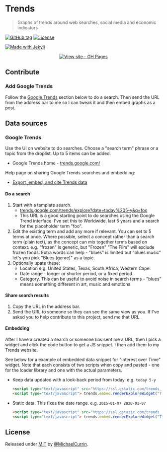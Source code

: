 # Trends
> Graphs of trends around web searches, social media and economic indicators

[![GitHub tag](https://img.shields.io/github/tag/MichaelCurrin/badge-generator?include_prereleases=&sort=semver)](https://github.com/MichaelCurrin/badge-generator/releases/)
[![License](https://img.shields.io/badge/License-MIT-blue)](#license)

[![Made with Jekyll](https://img.shields.io/badge/Jekyll-3.9-blue?logo=jekyll&logoColor=white)](https://jekyllrb.com)


<div align="center">

[![View site - GH Pages](https://img.shields.io/badge/GH_Pages-Project_site-2ea44f?style=for-the-badge)](https://michaelcurrin.github.io/trends/)

</div>


## Contribute

### Add Google Trends

Follow the [Google Trends](#google-trends) section below to do a search. Then send the URL from the address bar to me so I can tweak it and then embed graphs as a post.

<!-- TODO For future development, this will be easier to do using Pull Requests and a CMS. -->


## Data sources

### Google Trends

Use the UI on website to do searches. Choose a "search term" phrase or a topic from the droplist. Up to 5 items can be added.

- Google Trends home - [trends.google.com/](https://trends.google.com/)

Help page on sharing Google Trends searches and embedding:

- [Export, embed, and cite Trends data](https://support.google.com/trends/answer/4365538?hl=en)

#### Do a search

1. Start with a template search.
    - [trends.google.com/trends/explore?date=today%205-y&q=foo](https://trends.google.com/trends/explore?date=today%205-y&q=foo)
    - This URL is a good starting point to do searches using the Google Trend interface. I've set this to Worldwide, last 5 years and a search for the placeholder term "foo".
1. Edit the existing term and add any more if relevant. You can set to 5 terms at once. Where possible, select a concept rather than a search term (plain text), as the concept can mix together terms based on context. e.g. "frozen" is generic, but "Frozen" "The Film" will exclude frozen foods. Extra words can help - "blues" is limited but "blues music" let's you pick "Blues (genre)" as a topic.
1. Optionally upate these:
    - Location e.g. United States, Texas, South Africa, Western Cape.
    - Date range - longer or shorter period, or a fixed period.
    - Category. This can be useful to avoid noise in search terms - "blues" means something different in art, music and emotions.

#### Share search results

1. Copy the URL in the address bar.
1. Send the URL to someone so they can see the same view as you. If I've asked you to help contribute to this project, send me that URL.

#### Embedding

After I have a created a search or someone has sent me a URL, then I pick a widget and click the code button to get a JS snippet. I then add them to my Trends website.

See below for a example of embedded data snippet for "Interest over Time" widget. Note that each consists of two scripts when copy and pasted - one for the loader library and one with the actual parameters.

- Keep data updated with a look-back period from today. e.g. `today 5-y`
    ```html
    <script type="text/javascript" src="https://ssl.gstatic.com/trends_nrtr/2051_RC11/embed_loader.js"></script>
    <script type="text/javascript"> trends.embed.renderExploreWidget("TIMESERIES", {"comparisonItem":[{"keyword":"foo","geo":"","time":"today 5-y"}],"category":0,"property":""}, {"exploreQuery":"date=today%205-y&q=foo","guestPath":"https://trends.google.com:443/trends/embed/"}); </script>
    ```
- Static data. This fixes the date range. e.g. `2015-01-07 2020-01-07`
    ```html
    <script type="text/javascript" src="https://ssl.gstatic.com/trends_nrtr/2051_RC11/embed_loader.js"></script>
    <script type="text/javascript"> trends.embed.renderExploreWidget("TIMESERIES", {"comparisonItem":[{"keyword":"foo","geo":"","time":"2015-01-07 2020-01-07"}],"category":0,"property":""}, {"exploreQuery":"date=today%205-y&q=foo","guestPath":"https://trends.google.com:443/trends/embed/"}); </script>
    ```

## License

Released under [MIT](/LICENSE) by [@MichaelCurrin](https://github.com/MichaelCurrin).
